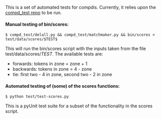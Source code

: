 This is a set of automated tests for compdis.
Currently, it relies upon the [compd_test repo](https://github.com/PeterJCLaw/compd_test) to be run.

#### Manual testing of bin/scores:
~~~~~
$ compd_test/delall.py && compd_test/matchmaker.py && bin/scores < test/data/scores/$TEST$
~~~~~
This will run the bin/scores script with the inputs taken from the file test/data/scores/$TEST$.
The available tests are:

 * forwards: tokens in zone = zone + 1
 * backwards: tokens in zone = 4 - zone
 * tie: first two - 4 in zone, second two - 2 in zone

#### Automated testing of (some) of the scores functions:
~~~~~
$ python test/test-scores.py
~~~~~
This is a pyUnit test suite for a subset of the functionality in the scores script.
